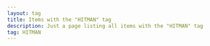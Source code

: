 ```yaml
---
layout: tag
title: Items with the "HITMAN" tag
description: Just a page listing all items with the "HITMAN" tag
tag: HITMAN
---
```


